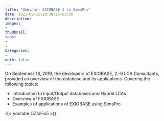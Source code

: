 ```yaml
---
title: "Webinar: EXIOBASE 3 in SimaPro"
date: 2021-09-15T20:38:15+02:00
description:
images:
-
thumbnail:
tags:
-
-
Categories:
-
math: false
---
```

On September 18, 2019, the developers of EXIOBASE, 2.-0 LCA Consultants, provided an overview of the database and its applications.
Covering the following topics:
* Introduction to Input/Output databases and Hybrid LCAs
* Overview of EXIOBASE
* Examples of applications of EXIOBASE using SimaPro

{{< youtube OZtxlFo5 >}}
